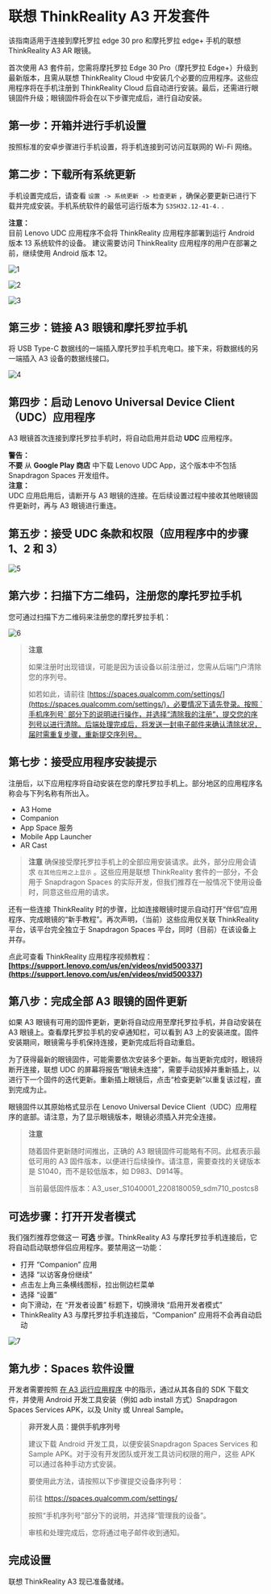 # 联想 ThinkReality A3 开发套件

该指南适用于连接到摩托罗拉 edge 30 pro 和摩托罗拉 edge+ 手机的联想 ThinkReality A3 AR 眼镜。

首次使用 A3 套件前，您需将摩托罗拉 Edge 30 Pro（摩托罗拉 Edge+）升级到最新版本，且需从联想 ThinkReality Cloud 中安装几个必要的应用程序。这些应用程序将在手机注册到 ThinkReality Cloud 后自动进行安装。最后，还需进行眼镜固件升级；眼镜固件将会在以下步骤完成后，进行自动安装。

## 第一步：开箱并进行手机设置

按照标准的安卓步骤进行手机设置，将手机连接到可访问互联网的 Wi-Fi 网络。

## 第二步：下载所有系统更新

手机设置完成后，请查看 `设置 -> 系统更新 -> 检查更新` ，确保必要更新已进行下载并完成安装。手机系统软件的最低可运行版本为 `S3SH32.12-41-4.` .


<div class="alert alert-block alert-success">
<b>注意：</b>
<br/>
目前 Lenovo UDC 应用程序不会将 ThinkReality 应用程序部署到运行 Android 版本 13 系统软件的设备。 建议需要访问 ThinkReality 应用程序的用户在部署之前，继续使用 Android 版本 12。
<br/>
</div>

![1](./pic-ThinkRealityA3Setup/1.png)

![2](./pic-ThinkRealityA3Setup/2.png)

![3](./pic-ThinkRealityA3Setup/3.png)

## 第三步：链接 A3 眼镜和摩托罗拉手机

将 USB Type-C 数据线的一端插入摩托罗拉手机充电口。接下来，将数据线的另一端插入 A3 设备的数据线接口。

![4](./pic-ThinkRealityA3Setup/4.png)

## 第四步：启动 Lenovo Universal Device Client（UDC）应用程序

A3 眼镜首次连接到摩托罗拉手机时，将自动启用并启动 **UDC** 应用程序。

<div class="alert alert-block alert-warning">
<b>警告：</b>
<br/>
<b>不要</b> 从 <b>Google Play 商店</b> 中下载 Lenovo UDC App，这个版本中不包括 Snapdragon Spaces 开发组件。
</div>

<div class="alert alert-block alert-warning">
<b>注意：</b>
<br/>
UDC 应用启用后，请断开与 A3 眼镜的连接。在后续设置过程中接收其他眼镜固件更新时，再与 A3 眼镜进行重连。
</div>

## 第五步：接受 UDC 条款和权限（应用程序中的步骤 1、2 和 3）

![5](./pic-ThinkRealityA3Setup/5.png)

## 第六步：扫描下方二维码，注册您的摩托罗拉手机

您可通过扫描下方二维码来注册您的摩托罗拉手机：

![6](./pic-ThinkRealityA3Setup/6.png)

> **注意**
> 
> 如果注册时出现错误，可能是因为该设备以前注册过，您需从后端门户清除您的序列号。
>
> 如若如此，请前往 [https://spaces.qualcomm.com/settings/](https://spaces.qualcomm.com/settings/)，必要情况下请先登录。按照 `手机序列号` 部分下的说明进行操作，并选择“清除我的注册”，提交您的序列号以进行清除。后端处理完成后，将发送一封电子邮件来确认清除状况，届时需重复步骤，重新提交序列号。
> 

## 第七步：接受应用程序安装提示

注册后，以下应用程序将自动安装在您的摩托罗拉手机上。部分地区的应用程序名称会与下列名称有所出入。

- A3 Home
- Companion
- App Space 服务
- Mobile App Launcher
- AR Cast


> **注意**
确保接受摩托罗拉手机上的全部应用安装请求。此外，部分应用会请求 `在其他应用之上显示` 。这些应用是联想 ThinkReality 套件的一部分，不会用于 Snapdragon Spaces 的实际开发，但我们推荐在一般情况下使用设备时，同意这些应用的请求。

还有一些连接 ThinkReality 时的步骤，比如连接眼镜时提示自动打开“伴侣”应用程序、完成眼镜的“新手教程”。再次声明，（当前）这些应用仅关联 ThinkReality 平台，该平台完全独立于 Snapdragon Spaces 平台，同时（目前）在该设备上并存。

点此可查看 ThinkReality 应用程序视频教程：**[https://support.lenovo.com/us/en/videos/nvid500337](https://support.lenovo.com/us/en/videos/nvid500337)**

## 第八步：完成全部 A3 眼镜的固件更新

如果 A3 眼镜有可用的固件更新，更新将自动应用至摩托罗拉手机，并自动安装在 A3 眼镜上。查看摩托罗拉手机的安卓通知栏，可以看到 A3 上的安装进度。固件安装期间，眼镜需与手机保持连接，更新完成后将自动重启。

为了获得最新的眼镜固件，可能需要依次安装多个更新。每当更新完成时，眼镜将断开连接，联想 UDC 的屏幕将报告“眼镜未连接”，需要手动拔掉并重新插上，以进行下一个固件的迭代更新。重新插上眼镜后，点击“检查更新”以重复该过程，直到完成为止。

眼镜固件以其原始格式显示在 Lenovo Universal Device Client（UDC）应用程序的底部。请注意，为了显示眼镜版本，眼镜必须插入并完全连接。

> **注意**
> 
> 随着固件更新随时间推出，正确的 A3 眼镜固件可能略有不同。此框表示最低可用的 A3 固件版本，以便进行后续操作。请注意，需要查找的关键版本是 S1040，而不是较低版本，如 D983、D914等。
>
> 当前最低固件版本：A3_user_S1040001_2208180059_sdm710_postcs8
> 

## 可选步骤：打开开发者模式

我们强烈推荐您做这一 **可选** 步骤。ThinkReality A3 与摩托罗拉手机连接后，它将自动启动联想伴侣应用程序。要禁用这一功能：

- 打开 “Companion” 应用
- 选择 “以访客身份继续”
- 点击左上角三条横线图标，拉出侧边栏菜单
- 选择 “设置”
- 向下滑动，在 “开发者设置” 标题下，切换滑块 “启用开发者模式”
- ThinkReality A3 与摩托罗拉手机连接后，“Companion” 应用将不会再自动启动

![7](./pic-ThinkRealityA3Setup/7.png)

## 第九步：Spaces 软件设置

开发者需要按照 [在 A3 运行应用程序](./LaunchingSpacesAppsA3.md) 中的指示，通过从其各自的 SDK 下载文件，并使用 Android 开发工具安装（例如 adb install 方式）Snapdragon Spaces Services APK，以及 Unity 或 Unreal Sample。

> **非开发人员：提供手机序列号**
>
> 建议下载 Android 开发工具，以便安装Snapdragon Spaces Services 和 Sample APK。对于没有开发团队或开发工具访问权限的用户，这些 APK 可以通过各种手动方式安装。
>
> 要使用此方法，请按照以下步骤提交设备序列号：
>
> 前往 https://spaces.qualcomm.com/settings/
>
> 按照“手机序列号”部分下的说明，并选择“管理我的设备”。
>
> 审核和处理完成后，您将通过电子邮件收到通知。

## 完成设置

联想 ThinkReality A3 现已准备就绪。

